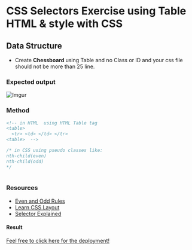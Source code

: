 # CSS Selectors Exercise using Table HTML & style with CSS


## Data Structure
* Create **Chessboard** using Table and no Class or ID and your css file should not be more than 25 line.

### Expected output
![Imgur](https://i.imgur.com/3Yfv2sU.png)


### Method
```html
<!-- in HTML  using HTML Table tag 
<table>
  <tr> <td> </td> </tr>
<table>  -->   

```

 ```css
 /* in CSS using pseudo classes like:
 nth-child(even)
nth-child(odd)
 */
                                       
```

### Resources
* [Even and Odd Rules](https://www.w3.org/Style/Examples/007/evenodd.en.html)
* [Learn CSS Layout](http://learnlayout.com/toc.html)
* [Selector Explained](https://hugogiraudel.github.io/selectors-explained/)

#### Result

[Feel free to click here for the deployment!](https://ashraftajuddin.github.io/CSS-Selector-Exercise-Chessboard/)

